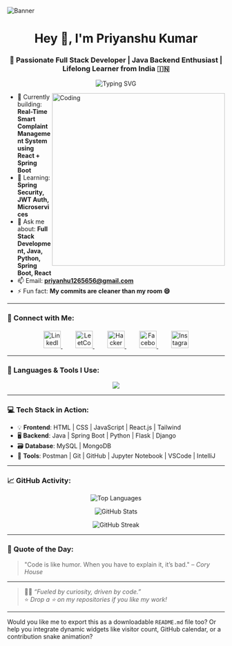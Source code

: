 
![Banner](https://github.com/user-attachments/assets/1025e167-bfaf-437a-a7bd-30cdc0302160)

<h1 align="center">Hey 👋, I'm Priyanshu Kumar</h1>
<h3 align="center">🚀 Passionate Full Stack Developer | Java Backend Enthusiast | Lifelong Learner from India 🇮🇳</h3>

<p align="center">
  <img src="https://readme-typing-svg.demolab.com?font=Fira+Code&pause=1000&color=00F76E&center=true&vCenter=true&multiline=true&width=700&height=70&lines=Java+%7C+Spring+Boot+%7C+React+%7C+Microservices+%7C+AWS;Problem+Solver+%F0%9F%A7%91%E2%80%8D%F0%9F%92%BB+%7C+Tech+Writer+%7C+Clean+Code+Advocate" alt="Typing SVG" />
</p>

<img align="right" alt="Coding" width="400" src="https://user-images.githubusercontent.com/55389276/140866485-8fb1c876-9a8f-4d6a-98dc-08c4981eaf70.gif" />

- 🔭 Currently building: **Real-Time Smart Complaint Management System using React + Spring Boot**
- 🌱 Learning: **Spring Security, JWT Auth, Microservices**
- 💬 Ask me about: **Full Stack Development, Java, Python, Spring Boot, React**
- 📫 Email: **priyanhu1265656@gmail.com**
- ⚡ Fun fact: **My commits are cleaner than my room 😄**

---

### 🤝 Connect with Me:
<p align="center" style="margin-top: 20px;">
  <a href="https://www.linkedin.com/in/priyanshukumar1265/" target="_blank" title="LinkedIn" style="margin: 0 15px;">
    <img src="https://cdn.jsdelivr.net/gh/devicons/devicon/icons/linkedin/linkedin-original.svg" height="40" alt="LinkedIn" />
  </a>
  <a href="https://leetcode.com/u/PriyAnshu1265/" target="_blank" title="LeetCode" style="margin: 0 15px;">
    <img src="https://upload.wikimedia.org/wikipedia/commons/1/19/LeetCode_logo_black.png" height="40" alt="LeetCode" />
  </a>
  <a href="https://www.hackerrank.com/priyanshukuma120" target="_blank" title="HackerRank" style="margin: 0 15px;">
    <img src="https://upload.wikimedia.org/wikipedia/commons/6/65/HackerRank_logo.png" height="40" alt="HackerRank" />
  </a>
  <a href="https://fb.com/priyanshu.singh" target="_blank" title="Facebook" style="margin: 0 15px;">
    <img src="https://upload.wikimedia.org/wikipedia/commons/1/1b/Facebook_icon.svg" height="40" alt="Facebook" />
  </a>
  <a href="https://instagram.com/priyans_singh___" target="_blank" title="Instagram" style="margin: 0 15px;">
    <img src="https://upload.wikimedia.org/wikipedia/commons/a/a5/Instagram_icon.png" height="40" alt="Instagram" />
  </a>
</p>

---

### 🧠 Languages & Tools I Use:
<p align="center">
  <img src="https://skillicons.dev/icons?i=java,python,html,css,javascript,react,spring,flask,django,mysql,mongodb,jupyter,git,github" />
</p>

---

### 💻 Tech Stack in Action:
- 💡 **Frontend**: HTML | CSS | JavaScript | React.js | Tailwind
- 🖥️ **Backend**: Java | Spring Boot | Python | Flask | Django
- 🗃️ **Database**: MySQL | MongoDB
- 🧪 **Tools**: Postman | Git | GitHub | Jupyter Notebook | VSCode | IntelliJ

---

### 📈 GitHub Activity:
<p align="center">
  <img src="https://github-readme-stats.vercel.app/api/top-langs?username=PriYanahsu&show_icons=true&locale=en&layout=compact&theme=radical" alt="Top Languages" />
</p>
<p align="center">
  <img src="https://github-readme-stats.vercel.app/api?username=PriYanahsu&show_icons=true&theme=radical&count_private=true" alt="GitHub Stats" />
</p>
<p align="center">
  <img src="https://github-readme-streak-stats.herokuapp.com/?user=PriYanahsu&theme=radical" alt="GitHub Streak" />
</p>

---

### 🧩 Quote of the Day:
> "Code is like humor. When you have to explain it, it’s bad." – *Cory House*

---

> 🧑‍💻 *“Fueled by curiosity, driven by code.”*  
> ⭐ *Drop a ⭐ on my repositories if you like my work!*

---

Would you like me to export this as a downloadable `README.md` file too? Or help you integrate dynamic widgets like visitor count, GitHub calendar, or a contribution snake animation?
